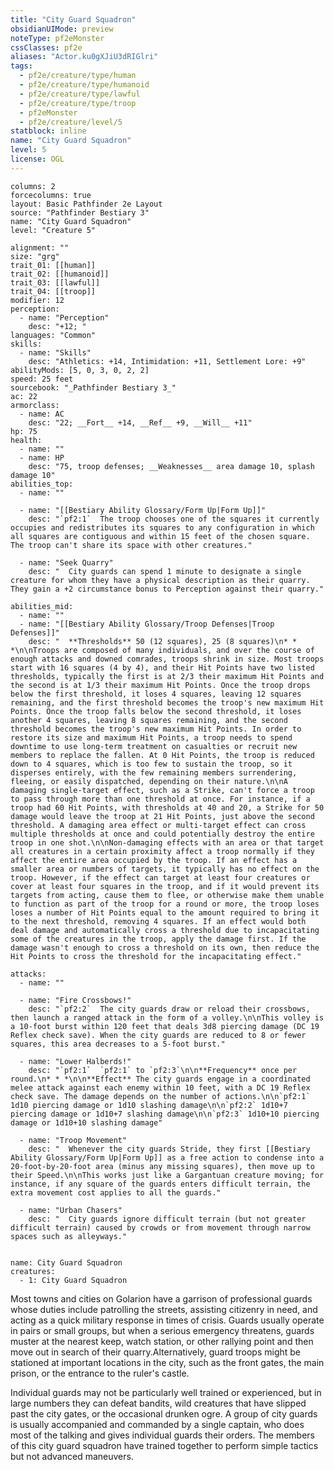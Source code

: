 ```yaml
---
title: "City Guard Squadron"
obsidianUIMode: preview
noteType: pf2eMonster
cssClasses: pf2e
aliases: "Actor.ku0gXJiU3dRIGlri" 
tags:
  - pf2e/creature/type/human
  - pf2e/creature/type/humanoid
  - pf2e/creature/type/lawful
  - pf2e/creature/type/troop
  - pf2eMonster
  - pf2e/creature/level/5
statblock: inline
name: "City Guard Squadron"
level: 5
license: OGL
---
```


```statblock
columns: 2
forcecolumns: true
layout: Basic Pathfinder 2e Layout
source: "Pathfinder Bestiary 3"
name: "City Guard Squadron"
level: "Creature 5"

alignment: ""
size: "grg"
trait_01: [[human]]
trait_02: [[humanoid]]
trait_03: [[lawful]]
trait_04: [[troop]]
modifier: 12
perception:
  - name: "Perception"
    desc: "+12; "
languages: "Common"
skills:
  - name: "Skills"
    desc: "Athletics: +14, Intimidation: +11, Settlement Lore: +9"
abilityMods: [5, 0, 3, 0, 2, 2]
speed: 25 feet
sourcebook: "_Pathfinder Bestiary 3_"
ac: 22
armorclass:
  - name: AC
    desc: "22; __Fort__ +14, __Ref__ +9, __Will__ +11"
hp: 75
health:
  - name: ""
  - name: HP
    desc: "75, troop defenses; __Weaknesses__ area damage 10, splash damage 10"
abilities_top:
  - name: ""

  - name: "[[Bestiary Ability Glossary/Form Up|Form Up]]"
    desc: "`pf2:1`  The troop chooses one of the squares it currently occupies and redistributes its squares to any configuration in which all squares are contiguous and within 15 feet of the chosen square. The troop can't share its space with other creatures."

  - name: "Seek Quarry"
    desc: "  City guards can spend 1 minute to designate a single creature for whom they have a physical description as their quarry. They gain a +2 circumstance bonus to Perception against their quarry."

abilities_mid:
  - name: ""
  - name: "[[Bestiary Ability Glossary/Troop Defenses|Troop Defenses]]"
    desc: "  **Thresholds** 50 (12 squares), 25 (8 squares)\n* * *\n\nTroops are composed of many individuals, and over the course of enough attacks and downed comrades, troops shrink in size. Most troops start with 16 squares (4 by 4), and their Hit Points have two listed thresholds, typically the first is at 2/3 their maximum Hit Points and the second is at 1/3 their maximum Hit Points. Once the troop drops below the first threshold, it loses 4 squares, leaving 12 squares remaining, and the first threshold becomes the troop's new maximum Hit Points. Once the troop falls below the second threshold, it loses another 4 squares, leaving 8 squares remaining, and the second threshold becomes the troop's new maximum Hit Points. In order to restore its size and maximum Hit Points, a troop needs to spend downtime to use long-term treatment on casualties or recruit new members to replace the fallen. At 0 Hit Points, the troop is reduced down to 4 squares, which is too few to sustain the troop, so it disperses entirely, with the few remaining members surrendering, fleeing, or easily dispatched, depending on their nature.\n\nA damaging single-target effect, such as a Strike, can't force a troop to pass through more than one threshold at once. For instance, if a troop had 60 Hit Points, with thresholds at 40 and 20, a Strike for 50 damage would leave the troop at 21 Hit Points, just above the second threshold. A damaging area effect or multi-target effect can cross multiple thresholds at once and could potentially destroy the entire troop in one shot.\n\nNon-damaging effects with an area or that target all creatures in a certain proximity affect a troop normally if they affect the entire area occupied by the troop. If an effect has a smaller area or numbers of targets, it typically has no effect on the troop. However, if the effect can target at least four creatures or cover at least four squares in the troop, and if it would prevent its targets from acting, cause them to flee, or otherwise make them unable to function as part of the troop for a round or more, the troop loses loses a number of Hit Points equal to the amount required to bring it to the next threshold, removing 4 squares. If an effect would both deal damage and automatically cross a threshold due to incapacitating some of the creatures in the troop, apply the damage first. If the damage wasn't enough to cross a threshold on its own, then reduce the Hit Points to cross the threshold for the incapacitating effect."

attacks:
  - name: ""

  - name: "Fire Crossbows!"
    desc: "`pf2:2`  The city guards draw or reload their crossbows, then launch a ranged attack in the form of a volley.\n\nThis volley is a 10-foot burst within 120 feet that deals 3d8 piercing damage (DC 19 Reflex check save). When the city guards are reduced to 8 or fewer squares, this area decreases to a 5-foot burst."

  - name: "Lower Halberds!"
    desc: "`pf2:1`  `pf2:1` to `pf2:3`\n\n**Frequency** once per round.\n* * *\n\n**Effect** The city guards engage in a coordinated melee attack against each enemy within 10 feet, with a DC 19 Reflex check save. The damage depends on the number of actions.\n\n`pf2:1` 1d10 piercing damage or 1d10 slashing damage\n\n`pf2:2` 1d10+7 piercing damage or 1d10+7 slashing damage\n\n`pf2:3` 1d10+10 piercing damage or 1d10+10 slashing damage"

  - name: "Troop Movement"
    desc: "  Whenever the city guards Stride, they first [[Bestiary Ability Glossary/Form Up|Form Up]] as a free action to condense into a 20-foot-by-20-foot area (minus any missing squares), then move up to their Speed.\n\nThis works just like a Gargantuan creature moving; for instance, if any square of the guards enters difficult terrain, the extra movement cost applies to all the guards."

  - name: "Urban Chasers"
    desc: "  City guards ignore difficult terrain (but not greater difficult terrain) caused by crowds or from movement through narrow spaces such as alleyways."
 
```

```encounter-table
name: City Guard Squadron
creatures:
  - 1: City Guard Squadron
```



Most towns and cities on Golarion have a garrison of professional guards whose duties include patrolling the streets, assisting citizenry in need, and acting as a quick military response in times of crisis. Guards usually operate in pairs or small groups, but when a serious emergency threatens, guards muster at the nearest keep, watch station, or other rallying point and then move out in search of their quarry.Alternatively, guard troops might be stationed at important locations in the city, such as the front gates, the main prison, or the entrance to the ruler's castle.

Individual guards may not be particularly well trained or experienced, but in large numbers they can defeat bandits, wild creatures that have slipped past the city gates, or the occasional drunken ogre. A group of city guards is usually accompanied and commanded by a single captain, who does most of the talking and gives individual guards their orders. The members of this city guard squadron have trained together to perform simple tactics but not advanced maneuvers.
